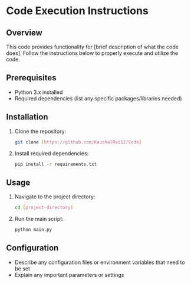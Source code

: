 # Code Execution Instructions

## Overview
This code provides functionality for [brief description of what the code does]. Follow the instructions below to properly execute and utilize the code.

## Prerequisites
- Python 3.x installed
- Required dependencies (list any specific packages/libraries needed)

## Installation
1. Clone the repository:
   ```bash
   git clone [https://github.com/KaushalRai12/Code]
   ```

2. Install required dependencies:
   ```bash
   pip install -r requirements.txt
   ```

## Usage
1. Navigate to the project directory:
   ```bash
   cd [project-directory]
   ```

2. Run the main script:
   ```bash
   python main.py
   ```

## Configuration
- Describe any configuration files or environment variables that need to be set
- Explain any important parameters or settings


